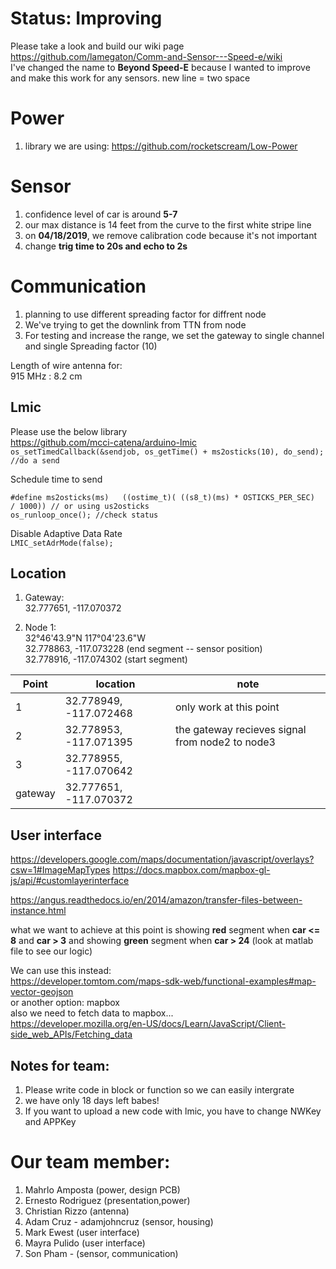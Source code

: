 # Status: Improving
Please take a look and build our wiki page https://github.com/lamegaton/Comm-and-Sensor---Speed-e/wiki  
I've changed the name to **Beyond Speed-E** because I wanted to improve and make this work for any sensors.
new line = two space 

# Power
1. library we are using: https://github.com/rocketscream/Low-Power


# Sensor
1. confidence level of car is around **5-7**
2. our max distance is 14 feet from the curve to the first white stripe line
3. on **04/18/2019**, we remove calibration code because it's not important
4. change **trig time to 20s and echo to 2s**


# Communication
1. planning to use different spreading factor for diffrent node
2. We've trying to get the downlink from TTN from node 
3. For testing and increase the range, we set the gateway to single channel and single Spreading factor (10)  
  
Length of wire antenna for:  
915 MHz : 8.2 cm  


## Lmic
Please use the below library  
https://github.com/mcci-catena/arduino-lmic  
`os_setTimedCallback(&sendjob, os_getTime() + ms2osticks(10), do_send);  //do a send`  
  
Schedule time to send  
  
`#define ms2osticks(ms)   ((ostime_t)( ((s8_t)(ms) * OSTICKS_PER_SEC)    / 1000)) // or using us2osticks`  
`os_runloop_once(); //check status `  

Disable Adaptive Data Rate  
`LMIC_setAdrMode(false); `  

## Location
1. Gateway:  
32.777651, -117.070372  

2. Node 1:   
32°46'43.9"N 117°04'23.6"W  
32.778863, -117.073228 (end segment -- sensor position)  
32.778916, -117.074302 (start segment)  

|Point |	location |	note
|---|---|---|
|1	|32.778949, -117.072468	|only work at this point
|2	|32.778953, -117.071395	|the gateway recieves signal from node2 to node3
|3	|32.778955, -117.070642	|
|gateway|	32.777651, -117.070372|	


## User interface
https://developers.google.com/maps/documentation/javascript/overlays?csw=1#ImageMapTypes
https://docs.mapbox.com/mapbox-gl-js/api/#customlayerinterface  

https://angus.readthedocs.io/en/2014/amazon/transfer-files-between-instance.html  
  
what we want to achieve at this point is showing **red** segment when **car <= 8** and **car > 3**
and showing **green** segment when **car > 24** (look at matlab file to see our logic)

We can use this instead:  
https://developer.tomtom.com/maps-sdk-web/functional-examples#map-vector-geojson  
or another option: mapbox  
also we need to fetch data to mapbox...  
https://developer.mozilla.org/en-US/docs/Learn/JavaScript/Client-side_web_APIs/Fetching_data


## Notes for team:
1. Please write code in block or function so we can easily intergrate
2. we have only 18 days left babes!
3. If you want to upload a new code with lmic, you have to change NWKey and APPKey

# Our team member:  
1. Mahrlo Amposta (power, design PCB)
2. Ernesto Rodriguez (presentation,power)
3. Christian Rizzo (antenna)
4. Adam Cruz - adamjohncruz (sensor, housing)
5. Mark Ewest (user interface)
6. Mayra Pulido  (user interface)
7. Son Pham - (sensor, communication)
